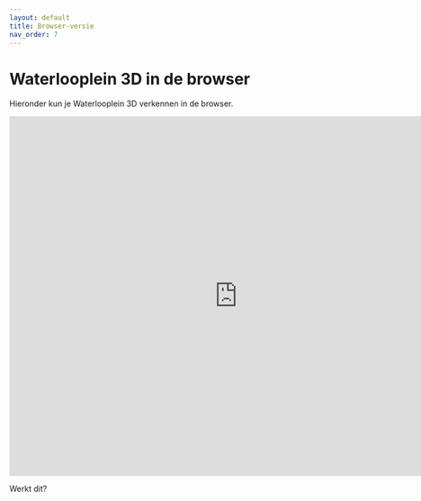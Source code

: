 ```yaml
---
layout: default
title: Browser-versie
nav_order: 7
---
```


# Waterlooplein 3D in de browser

Hieronder kun je Waterlooplein 3D verkennen in de browser.

<iframe id='webgl_iframe' frameborder="0" allow="autoplay; fullscreen; vr" allowfullscreen="" allowvr=""
    mozallowfullscreen="true" src="https://play.unity3dusercontent.com/webgl/c83ad6e6-04f1-460b-b4b8-df61af6d91c3?screenshot=false&embedType=embed"  width="810"
    height="640" onmousewheel="" webkitallowfullscreen="true"></iframe>

Werkt dit?
